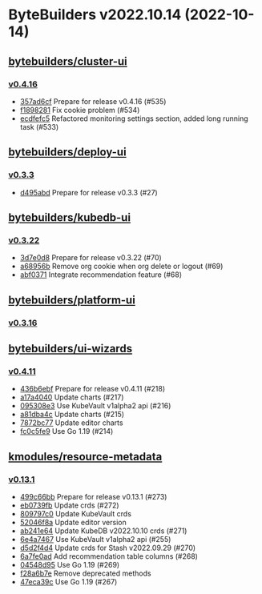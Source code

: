 # ByteBuilders v2022.10.14 (2022-10-14)


## [bytebuilders/cluster-ui](https://github.com/bytebuilders/cluster-ui)

### [v0.4.16](https://github.com/bytebuilders/cluster-ui/releases/tag/v0.4.16)

- [357ad6cf](https://github.com/bytebuilders/cluster-ui/commit/357ad6cf) Prepare for release v0.4.16 (#535)
- [f1898281](https://github.com/bytebuilders/cluster-ui/commit/f1898281) Fix cookie problem (#534)
- [ecdfefc5](https://github.com/bytebuilders/cluster-ui/commit/ecdfefc5) Refactored monitoring settings section, added long running task (#533)



## [bytebuilders/deploy-ui](https://github.com/bytebuilders/deploy-ui)

### [v0.3.3](https://github.com/bytebuilders/deploy-ui/releases/tag/v0.3.3)

- [d495abd](https://github.com/bytebuilders/deploy-ui/commit/d495abd) Prepare for release v0.3.3 (#27)



## [bytebuilders/kubedb-ui](https://github.com/bytebuilders/kubedb-ui)

### [v0.3.22](https://github.com/bytebuilders/kubedb-ui/releases/tag/v0.3.22)

- [3d7e0d8](https://github.com/bytebuilders/kubedb-ui/commit/3d7e0d8) Prepare for release v0.3.22 (#70)
- [a68956b](https://github.com/bytebuilders/kubedb-ui/commit/a68956b) Remove org cookie when org delete or logout (#69)
- [abf0371](https://github.com/bytebuilders/kubedb-ui/commit/abf0371) Integrate recommendation feature (#68)



## [bytebuilders/platform-ui](https://github.com/bytebuilders/platform-ui)

### [v0.3.16](https://github.com/bytebuilders/platform-ui/releases/tag/v0.3.16)




## [bytebuilders/ui-wizards](https://github.com/bytebuilders/ui-wizards)

### [v0.4.11](https://github.com/bytebuilders/ui-wizards/releases/tag/v0.4.11)

- [436b6ebf](https://github.com/bytebuilders/ui-wizards/commit/436b6ebf) Prepare for release v0.4.11 (#218)
- [a17a4040](https://github.com/bytebuilders/ui-wizards/commit/a17a4040) Update charts (#217)
- [095308e3](https://github.com/bytebuilders/ui-wizards/commit/095308e3) Use KubeVault v1alpha2 api (#216)
- [a81dba4c](https://github.com/bytebuilders/ui-wizards/commit/a81dba4c) Update charts (#215)
- [7872bc77](https://github.com/bytebuilders/ui-wizards/commit/7872bc77) Update editor charts
- [fc0c5fe9](https://github.com/bytebuilders/ui-wizards/commit/fc0c5fe9) Use Go 1.19 (#214)



## [kmodules/resource-metadata](https://github.com/kmodules/resource-metadata)

### [v0.13.1](https://github.com/kmodules/resource-metadata/releases/tag/v0.13.1)

- [499c66bb](https://github.com/kmodules/resource-metadata/commit/499c66bb) Prepare for release v0.13.1 (#273)
- [eb0739fb](https://github.com/kmodules/resource-metadata/commit/eb0739fb) Update crds (#272)
- [809797c0](https://github.com/kmodules/resource-metadata/commit/809797c0) Update KubeVault crds
- [52046f8a](https://github.com/kmodules/resource-metadata/commit/52046f8a) Update editor version
- [ab241e64](https://github.com/kmodules/resource-metadata/commit/ab241e64) Update KubeDB v2022.10.10 crds (#271)
- [6e4a7467](https://github.com/kmodules/resource-metadata/commit/6e4a7467) Use KubeVault v1alpha2 api (#255)
- [d5d2f4d4](https://github.com/kmodules/resource-metadata/commit/d5d2f4d4) Update crds for Stash v2022.09.29 (#270)
- [6a7fe0ad](https://github.com/kmodules/resource-metadata/commit/6a7fe0ad) Add recommendation table columns (#268)
- [04548d95](https://github.com/kmodules/resource-metadata/commit/04548d95) Use Go 1.19 (#269)
- [f28a6b7e](https://github.com/kmodules/resource-metadata/commit/f28a6b7e) Remove deprecated methods
- [47eca39c](https://github.com/kmodules/resource-metadata/commit/47eca39c) Use Go 1.19 (#267)



